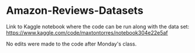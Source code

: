 # Amazon-Reviews-Datasets

Link to Kaggle notebook where the code can be run along with the data set:
https://www.kaggle.com/code/maxtontorres/notebook304e22e5af

No edits were made to the code after Monday's class.
